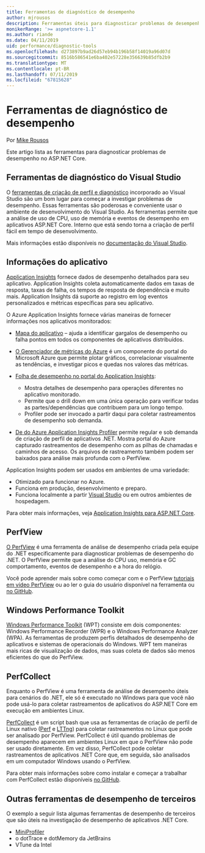 ```yaml
---
title: Ferramentas de diagnóstico de desempenho
author: mjrousos
description: Ferramentas úteis para diagnosticar problemas de desempenho em aplicativos ASP.NET Core.
monikerRange: '>= aspnetcore-1.1'
ms.author: riande
ms.date: 04/11/2019
uid: performance/diagnostic-tools
ms.openlocfilehash: d273897b9ad26d57eb94b196b58f14019a96d07d
ms.sourcegitcommit: 8516b586541e6ba402e57228e356639b85dfb2b9
ms.translationtype: MT
ms.contentlocale: pt-BR
ms.lasthandoff: 07/11/2019
ms.locfileid: "67815628"
---
```

# <a name="performance-diagnostic-tools"></a>Ferramentas de diagnóstico de desempenho

Por [Mike Rousos](https://github.com/mjrousos)

Este artigo lista as ferramentas para diagnosticar problemas de desempenho no ASP.NET Core.

## <a name="visual-studio-diagnostic-tools"></a>Ferramentas de diagnóstico do Visual Studio

O [ferramentas de criação de perfil e diagnóstico](/visualstudio/profiling) incorporado ao Visual Studio são um bom lugar para começar a investigar problemas de desempenho. Essas ferramentas são poderosas e conveniente usar o ambiente de desenvolvimento do Visual Studio. As ferramentas permite que a análise de uso de CPU, uso de memória e eventos de desempenho em aplicativos ASP.NET Core. Interno que está sendo torna a criação de perfil fácil em tempo de desenvolvimento.

Mais informações estão disponíveis no [documentação do Visual Studio](/visualstudio/profiling/profiling-overview).

## <a name="application-insights"></a>Informações do aplicativo

[Application Insights](/azure/application-insights/app-insights-overview) fornece dados de desempenho detalhados para seu aplicativo. Application Insights coleta automaticamente dados em taxas de resposta, taxas de falha, os tempos de resposta de dependência e muito mais. Application Insights dá suporte ao registro em log eventos personalizados e métricas específicas para seu aplicativo.

O Azure Application Insights fornece várias maneiras de fornecer informações nos aplicativos monitorados:

- [Mapa do aplicativo](/azure/application-insights/app-insights-app-map) – ajuda a identificar gargalos de desempenho ou falha pontos em todos os componentes de aplicativos distribuídos.
- [O Gerenciador de métricas do Azure](/azure/azure-monitor/platform/metrics-getting-started) é um componente do portal do Microsoft Azure que permite plotar gráficos, correlacionar visualmente as tendências, e investigar picos e quedas nos valores das métricas.
- [Folha de desempenho no portal do Application Insights](/azure/application-insights/app-insights-tutorial-performance):

  - Mostra detalhes de desempenho para operações diferentes no aplicativo monitorado.
  - Permite que o drill down em uma única operação para verificar todas as partes/dependências que contribuem para um longo tempo.
  - Profiler pode ser invocado a partir daqui para coletar rastreamentos de desempenho sob demanda.

- [De do Azure Application Insights Profiler](/azure/azure-monitor/app/profiler) permite regular e sob demanda de criação de perfil de aplicativos .NET.  Mostra portal do Azure capturado rastreamentos de desempenho com as pilhas de chamadas e caminhos de acesso. Os arquivos de rastreamento também podem ser baixados para análise mais profunda com o PerfView.

Application Insights podem ser usados em ambientes de uma variedade:

- Otimizado para funcionar no Azure.
- Funciona em produção, desenvolvimento e preparo.
- Funciona localmente a partir [Visual Studio](/azure/application-insights/app-insights-visual-studio) ou em outros ambientes de hospedagem.

Para obter mais informações, veja [Application Insights para ASP.NET Core](/azure/application-insights/app-insights-asp-net-core).

## <a name="perfview"></a>PerfView

[O PerfView](https://github.com/Microsoft/perfview) é uma ferramenta de análise de desempenho criada pela equipe do .NET especificamente para diagnosticar problemas de desempenho do .NET. O PerfView permite que a análise do CPU uso, memória e GC comportamento, eventos de desempenho e a hora do relógio.

Você pode aprender mais sobre como começar com e o PerfView [tutoriais em vídeo PerfView](https://channel9.msdn.com/Series/PerfView-Tutorial) ou ao ler o guia do usuário disponível na ferramenta ou [no GitHub](https://github.com/Microsoft/perfview).

## <a name="windows-performance-toolkit"></a>Windows Performance Toolkit

[Windows Performance Toolkit](/windows-hardware/test/wpt/) (WPT) consiste em dois componentes: Windows Performance Recorder (WPR) e o Windows Performance Analyzer (WPA). As ferramentas de produzem perfis detalhados de desempenho de aplicativos e sistemas de operacionais do Windows. WPT tem maneiras mais ricas de visualização de dados, mas suas coleta de dados são menos eficientes do que do PerfView.

## <a name="perfcollect"></a>PerfCollect

Enquanto o PerfView é uma ferramenta de análise de desempenho úteis para cenários do .NET, ele só é executado no Windows para que você não pode usá-lo para coletar rastreamentos de aplicativos do ASP.NET Core em execução em ambientes Linux.

[PerfCollect](https://github.com/dotnet/coreclr/blob/master/Documentation/project-docs/linux-performance-tracing.md) é um script bash que usa as ferramentas de criação de perfil de Linux nativo ([Perf](https://perf.wiki.kernel.org/index.php/Main_Page) e [LTTng](https://lttng.org/)) para coletar rastreamentos no Linux que pode ser analisado por PerfView. PerfCollect é útil quando problemas de desempenho aparecem em ambientes Linux em que o PerfView não pode ser usado diretamente. Em vez disso, PerfCollect pode coletar rastreamentos de aplicativos .NET Core que, em seguida, são analisados em um computador Windows usando o PerfView.

Para obter mais informações sobre como instalar e começar a trabalhar com PerfCollect estão disponíveis [no GitHub](https://github.com/dotnet/coreclr/blob/master/Documentation/project-docs/linux-performance-tracing.md).

## <a name="other-third-party-performance-tools"></a>Outras ferramentas de desempenho de terceiros

O exemplo a seguir lista algumas ferramentas de desempenho de terceiros que são úteis na investigação de desempenho de aplicativos .NET Core.

- [MiniProfiler](https://miniprofiler.com/)
- o dotTrace e dotMemory da JetBrains
- VTune da Intel
